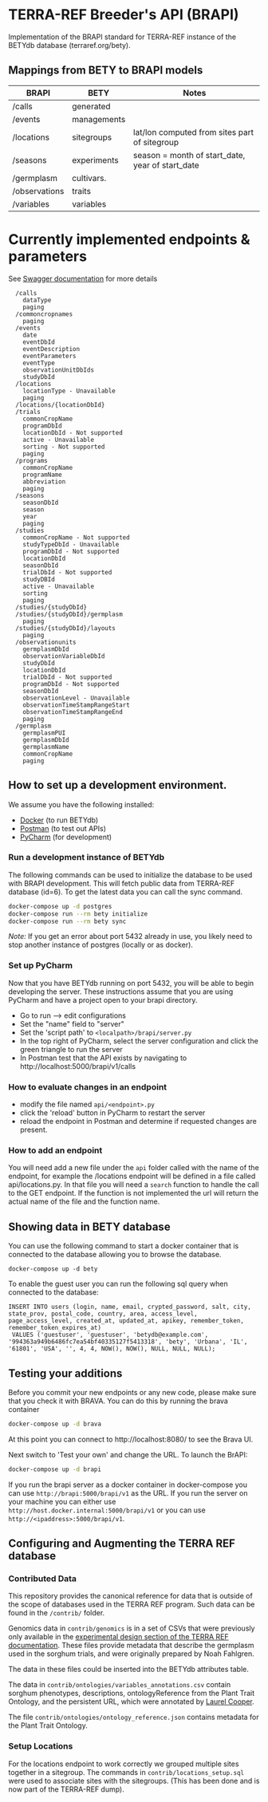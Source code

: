 # TERRA-REF Breeder's API (BRAPI)

Implementation of the BRAPI standard for TERRA-REF instance of the BETYdb database (terraref.org/bety).

## Mappings from BETY to BRAPI models

| BRAPI      | BETY        | Notes |
|------------|-------------|-------|
| /calls     | generated   |       |
| /events    | managements |       |
| /locations | sitegroups  | lat/lon computed from sites part of sitegroup |
| /seasons   | experiments | season = month of start_date, year of start_date |
| /germplasm  | cultivars.  |       | 
| /observations | traits | |
| /variables | variables | |

# Currently implemented endpoints & parameters

See [Swagger documentation](http://terraref.org/brapi/v1/ui) for more details

```
  /calls	
  	dataType
  	paging
  /commoncropnames
  	paging				
  /events
    date
    eventDbId
    eventDescription
    eventParameters
    eventType
    observationUnitDbIds
    studyDbId
  /locations
  	locationType - Unavailable
  	paging
  /locations/{locationDbId}
  /trials
  	commonCropName	
  	programDbId		
  	locationDbId - Not supported
  	active - Unavailable
  	sorting	- Not supported
  	paging
  /programs
  	commonCropName
  	programName	
  	abbreviation
  	paging		
  /seasons
  	seasonDbId	
  	season	
  	year	
  	paging	
  /studies
  	commonCropName - Not supported
  	studyTypeDbId - Unavailable
  	programDbId	- Not supported
  	locationDbId
  	seasonDbId
  	trialDbId - Not supported
  	studyDBId
  	active - Unavailable
  	sorting
  	paging
  /studies/{studyDbId}			
  /studies/{studyDbId}/germplasm
  	paging				
  /studies/{studyDbId}/layouts
  	paging				
  /observationunits
  	germplasmDbId		
  	observationVariableDbId	
  	studyDbId	
  	locationDbId	
  	trialDbId - Not supported
  	programDbId - Not supported
  	seasonDbId
  	observationLevel - Unavailable
  	observationTimeStampRangeStart
  	observationTimeStampRangeEnd
  	paging
  /germplasm
  	germplasmPUI			
  	germplasmDbId			
  	germplasmName		
  	commonCropName		
  	paging
```

## How to set up a development environment.

We assume you have the following installed:
- [Docker](https://www.docker.com/products/docker-desktop) (to run BETYdb)
- [Postman](https://www.postman.com/) (to test out APIs)
- [PyCharm](https://www.jetbrains.com/pycharm/) (for development)

### Run a development instance of BETYdb

The following commands can be used to initialize the database to be used with BRAPI development. This will fetch public data from TERRA-REF database (id=6). To get the latest data you can call the sync command. 

```bash
docker-compose up -d postgres
docker-compose run --rm bety initialize
docker-compose run --rm bety sync
```

_Note:_ If you get an error about port 5432 already in use, you likely need to stop another instance of postgres (locally or as docker).

### Set up PyCharm 

Now that you have BETYdb running on port 5432, you will be able to begin developing the server. These instructions assume that you are using PyCharm and have a project open to your brapi directory.

* Go to run --> edit configurations
* Set the "name" field to "server"
* Set the 'script path' to `<localpath>/brapi/server.py`
* In the top right of PyCharm, select the server configuration and click the green triangle to run the server
* In Postman test that the API exists by navigating to http://localhost:5000/brapi/v1/calls  

### How to evaluate changes in an endpoint

* modify the file named `api/<endpoint>.py`
* click the 'reload' button in PyCharm to restart the server
* reload the endpoint in Postman and determine if requested changes are present.
 
### How to add an endpoint

You will need add a new file under the `api` folder called with the name of the endpoint, for example the /locations endpoint will be defined in a file called api/locations.py. In that file you will need a `search` function to handle the call to the GET endpoint. If the function is not implemented the url will return the actual name of the file and the function name.

## Showing data in BETY database

You can use the following command to start a docker container that is connected to the database
allowing you to browse the database.

```
docker-compose up -d bety
```

To enable the guest user you can run the following sql query when
connected to the database:

```
INSERT INTO users (login, name, email, crypted_password, salt, city, state_prov, postal_code, country, area, access_level, page_access_level, created_at, updated_at, apikey, remember_token, remember_token_expires_at)
 VALUES ('guestuser', 'guestuser', 'betydb@example.com', '994363a949b6486fc7ea54bf40335127f5413318', 'bety', 'Urbana', 'IL', '61801', 'USA', '', 4, 4, NOW(), NOW(), NULL, NULL, NULL);
```

## Testing your additions

Before you commit your new endpoints or any new code, please make sure that you check it with
BRAVA. You can do this by running the brava container 

```sh 
docker-compose up -d brava
```

At this point you can connect to http://localhost:8080/ to see the Brava UI.

Next switch to 'Test your own' and change the URL. To launch the BrAPI:

```sh
docker-compose up -d brapi
```

If you run the brapi server as a docker container in docker-compose you can use `http://brapi:5000/brapi/v1` as the URL. If you run
the server on your machine you can either use `http://host.docker.internal:5000/brapi/v1` or
you can use `http://<ipaddress>:5000/brapi/v1`.


## Configuring and Augmenting the TERRA REF database

### Contributed Data

This repository provides the canonical reference for data that is
outside of the scope of databases used in the TERRA REF program. Such
data can be found in the `/contrib/` folder. 

Genomics data in `contrib/genomics` is in a set of CSVs that were
previously only available in the [experimental design section of the TERRA REF documentation](https://docs.terraref.org/scientific-objectives-and-experimental-design/experimental-design). These files provide metadata that describe the germplasm used in the sorghum trials, and were originally prepared by Noah Fahlgren.

The data in these files could be inserted into the BETYdb attributes table.

The data in `contrib/ontologies/variables_annotations.csv` contain sorghum phenotypes, descriptions, ontologyReference from the Plant Trait Ontology, and the persistent URL, which were annotated by [Laurel Cooper](https://agsci.oregonstate.edu/users/laurel-cooper). 

The file `contrib/ontologies/ontology_reference.json` contains metadata for the Plant Trait Ontology.

### Setup Locations

For the locations endpoint to work correctly we grouped multiple sites together in a sitegroup. The commands in `contrib/locations_setup.sql` were used to associate sites with the sitegroups. (This has been done and is now part of the TERRA-REF dump).
